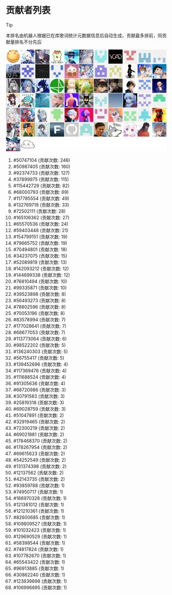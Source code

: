 # 贡献者列表

> [!TIP]
> 本排名由机器人根据已在库歌词统计元数据信息后自动生成，贡献最多排前，同贡献量排名不分先后

![贡献者头像画廊](./CONTRIBUTORS.svg)

1. #50747104 (贡献次数: 246)
2. #50987405 (贡献次数: 160)
3. #92374733 (贡献次数: 127)
4. #37899975 (贡献次数: 115)
5. #115442729 (贡献次数: 82)
6. #68000793 (贡献次数: 69)
7. #117785554 (贡献次数: 49)
8. #132769718 (贡献次数: 33)
9. #72502111 (贡献次数: 28)
10. #165106362 (贡献次数: 27)
11. #65570536 (贡献次数: 24)
12. #59403448 (贡献次数: 21)
13. #154799151 (贡献次数: 19)
14. #79665752 (贡献次数: 19)
15. #70494801 (贡献次数: 18)
16. #34237075 (贡献次数: 15)
17. #52089819 (贡献次数: 13)
18. #142093212 (贡献次数: 12)
19. #144699338 (贡献次数: 12)
20. #76810494 (贡献次数: 10)
21. #99335871 (贡献次数: 10)
22. #39523898 (贡献次数: 8)
23. #56493273 (贡献次数: 8)
24. #78802596 (贡献次数: 8)
25. #70053196 (贡献次数: 8)
26. #83578994 (贡献次数: 7)
27. #177028641 (贡献次数: 7)
28. #68677053 (贡献次数: 7)
29. #113773064 (贡献次数: 6)
30. #98522202 (贡献次数: 5)
31. #136240303 (贡献次数: 5)
32. #56755417 (贡献次数: 5)
33. #139452696 (贡献次数: 4)
34. #117369476 (贡献次数: 4)
35. #111688524 (贡献次数: 4)
36. #91305636 (贡献次数: 4)
37. #68720986 (贡献次数: 3)
38. #30791583 (贡献次数: 3)
39. #25819318 (贡献次数: 3)
40. #69028759 (贡献次数: 3)
41. #51047891 (贡献次数: 2)
42. #32919465 (贡献次数: 2)
43. #72300219 (贡献次数: 2)
44. #69021881 (贡献次数: 2)
45. #178468370 (贡献次数: 2)
46. #178267954 (贡献次数: 2)
47. #69615623 (贡献次数: 2)
48. #54252549 (贡献次数: 2)
49. #131374398 (贡献次数: 2)
50. #12137562 (贡献次数: 2)
51. #42143735 (贡献次数: 2)
52. #93859788 (贡献次数: 1)
53. #74950717 (贡献次数: 1)
54. #166970328 (贡献次数: 1)
55. #121381012 (贡献次数: 1)
56. #121210361 (贡献次数: 1)
57. #82600685 (贡献次数: 1)
58. #109809527 (贡献次数: 1)
59. #101032423 (贡献次数: 1)
60. #129690529 (贡献次数: 1)
61. #58398544 (贡献次数: 1)
62. #74817824 (贡献次数: 1)
63. #107782670 (贡献次数: 1)
64. #65543422 (贡献次数: 1)
65. #96913885 (贡献次数: 1)
66. #30862240 (贡献次数: 1)
67. #123639898 (贡献次数: 1)
68. #106996695 (贡献次数: 1)
